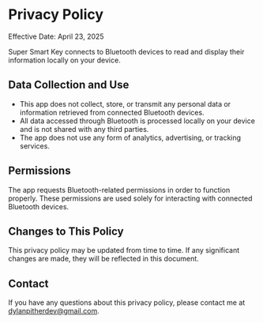 # Privacy Policy

Effective Date: April 23, 2025

Super Smart Key connects to Bluetooth devices to read and display their information locally on your device.

## Data Collection and Use

- This app does not collect, store, or transmit any personal data or information retrieved from connected Bluetooth devices.
- All data accessed through Bluetooth is processed locally on your device and is not shared with any third parties.
- The app does not use any form of analytics, advertising, or tracking services.

## Permissions

The app requests Bluetooth-related permissions in order to function properly. These permissions are used solely for interacting with connected Bluetooth devices.

## Changes to This Policy

This privacy policy may be updated from time to time. If any significant changes are made, they will be reflected in this document.

## Contact

If you have any questions about this privacy policy, please contact me at dylanpitherdev@gmail.com.
